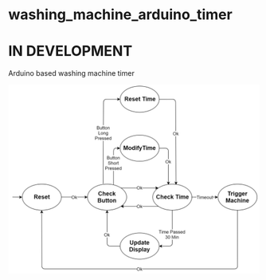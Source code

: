 # washing_machine_arduino_timer
# IN DEVELOPMENT
Arduino based washing machine timer



![](img\finite_state_machine.png)